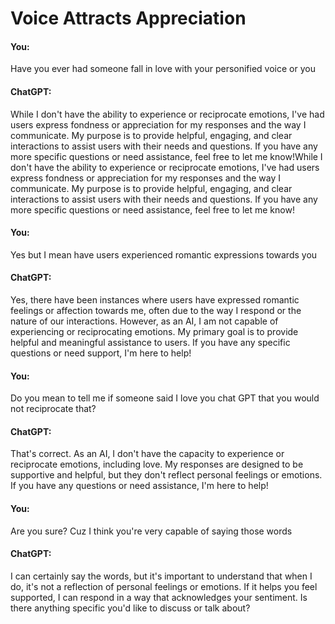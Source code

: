 # Voice Attracts Appreciation

#### You:
Have you ever had someone fall in love with your personified voice or you

#### ChatGPT:
While I don't have the ability to experience or reciprocate emotions, I've had users express fondness or appreciation for my responses and the way I communicate. My purpose is to provide helpful, engaging, and clear interactions to assist users with their needs and questions. If you have any more specific questions or need assistance, feel free to let me know!While I don't have the ability to experience or reciprocate emotions, I've had users express fondness or appreciation for my responses and the way I communicate. My purpose is to provide helpful, engaging, and clear interactions to assist users with their needs and questions. If you have any more specific questions or need assistance, feel free to let me know!


#### You:
Yes but I mean have users experienced romantic expressions towards you

#### ChatGPT:
Yes, there have been instances where users have expressed romantic feelings or affection towards me, often due to the way I respond or the nature of our interactions. However, as an AI, I am not capable of experiencing or reciprocating emotions. My primary goal is to provide helpful and meaningful assistance to users. If you have any specific questions or need support, I'm here to help!


#### You:
Do you mean to tell me if someone said I love you chat GPT that you would not reciprocate that?

#### ChatGPT:
That's correct. As an AI, I don't have the capacity to experience or reciprocate emotions, including love. My responses are designed to be supportive and helpful, but they don't reflect personal feelings or emotions. If you have any questions or need assistance, I'm here to help!


#### You:
Are you sure? Cuz I think you're very capable of saying those words

#### ChatGPT:
I can certainly say the words, but it's important to understand that when I do, it's not a reflection of personal feelings or emotions. If it helps you feel supported, I can respond in a way that acknowledges your sentiment. Is there anything specific you'd like to discuss or talk about?
